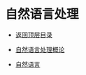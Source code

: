 # 自然语言处理

* [返回顶层目录](../../SUMMARY.md)

* [自然语言处理概论](natural-language-processing-introduction/natural-language-processing-introduction.md)
* [自然语言](natural-language/natural-language.md)











